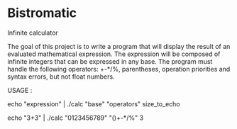 # Bistromatic
Infinite calculator


The goal of this project is to write a program that will display the result of an evaluated mathematical expression. The expression will be composed of infinite integers that can be expressed in any base.
The program must handle the following operators: +-*/%, parentheses, operation priorities and syntax errors,
but not float numbers.

USAGE :

echo "expression" | ./calc "base" "operators" size_to_echo

echo "3+3" | ./calc "0123456789" "()+-*/%" 3

